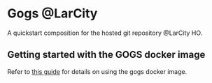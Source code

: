 # Gogs @LarCity

A quickstart composition for the hosted git repository @LarCity HO.

## Getting started with the GOGS docker image

Refer to [this guide](https://github.com/gogs/gogs/tree/master/docker) for details on using the gogs docker image.
